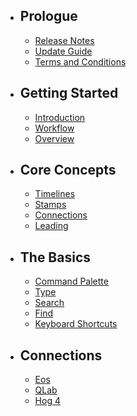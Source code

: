 - ## Prologue
    - [Release Notes](/docs/{{version}}/releases)
    - [Update Guide](/docs/{{version}}/update)
    - [Terms and Conditions](/docs/{{version}}/terms-and-conditions)
- ## Getting Started
    - [Introduction](/docs/{{version}}/introduction)
    - [Workflow](/docs/{{version}}/workflow)
    - [Overview](/docs/{{version}}/overview)
- ## Core Concepts
    - [Timelines](/docs/{{version}}/timelines)
    - [Stamps](/docs/{{version}}/stamps)
    - [Connections](/docs/{{version}}/connections)
    - [Leading](/docs/{{version}}/leading)
- ## The Basics
    - [Command Palette](/docs/{{version}}/command-palette)
    - [Type](/docs/{{version}}/type)
    <!-- - [Assignment](/docs/{{version}}/assignment) -->
    - [Search](/docs/{{version}}/search)
    - [Find](/docs/{{version}}/find)
    - [Keyboard Shortcuts](/docs/{{version}}/keyboard-shortcuts)
- ## Connections
    <!-- - [OSC](/docs/{{version}}/osc) -->
    <!-- - [MIDI](/docs/{{version}}/midi) -->
    <!-- - [Serial](/docs/{{version}}/serial) -->
    - [Eos](/docs/{{version}}/eos)
    - [QLab](/docs/{{version}}/qlab)
    <!-- - [Disguise](/docs/{{version}}/disguise) -->
    <!-- - [Mitti](/docs/{{version}}/mitti) -->
    - [Hog 4](/docs/{{version}}/hog-4)
